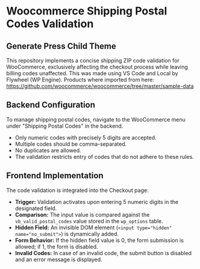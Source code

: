 # Woocommerce Shipping Postal Codes Validation

## Generate Press Child Theme

This repository implements a concise shipping ZIP code validation for WooCommerce, exclusively affecting the checkout process while leaving billing codes unaffected. This was made using VS Code and Local by Flywheel (WP Engine). Products where imported from here: https://github.com/woocommerce/woocommerce/tree/master/sample-data

## Backend Configuration

To manage shipping postal codes, navigate to the WooCommerce menu under "Shipping Postal Codes" in the backend.

- Only numeric codes with precisely 5 digits are accepted.
- Multiple codes should be comma-separated.
- No duplicates are allowed.
- The validation restricts entry of codes that do not adhere to these rules.

## Frontend Implementation

The code validation is integrated into the Checkout page:

- **Trigger:** Validation activates upon entering 5 numeric digits in the designated field.
- **Comparison:** The input value is compared against the `vb_valid_postal_codes` value stored in the `wp_options` table.
- **Hidden Field:** An invisible DOM element (`<input type="hidden" name="no_submit">`) is dynamically added.
- **Form Behavior:** If the hidden field value is 0, the form submission is allowed; if 1, the form is disabled.
- **Invalid Codes:** In case of an invalid code, the submit button is disabled and an error message is displayed.
